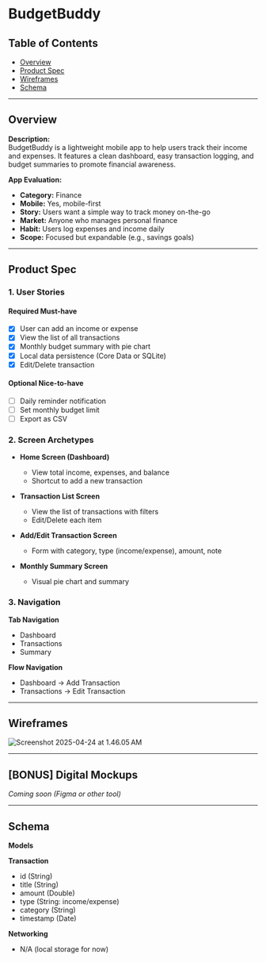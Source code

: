 # BudgetBuddy

## Table of Contents
- [Overview](#overview)
- [Product Spec](#product-spec)
- [Wireframes](#wireframes)
- [Schema](#schema)

---

## Overview

**Description:**  
BudgetBuddy is a lightweight mobile app to help users track their income and expenses. It features a clean dashboard, easy transaction logging, and budget summaries to promote financial awareness.

**App Evaluation:**
- **Category:** Finance
- **Mobile:** Yes, mobile-first
- **Story:** Users want a simple way to track money on-the-go
- **Market:** Anyone who manages personal finance
- **Habit:** Users log expenses and income daily
- **Scope:** Focused but expandable (e.g., savings goals)

---

## Product Spec

### 1. User Stories

#### Required Must-have
- [x] User can add an income or expense
- [x] View the list of all transactions
- [x] Monthly budget summary with pie chart
- [x] Local data persistence (Core Data or SQLite)
- [x] Edit/Delete transaction

#### Optional Nice-to-have
- [ ] Daily reminder notification
- [ ] Set monthly budget limit
- [ ] Export as CSV

### 2. Screen Archetypes

- **Home Screen (Dashboard)**
  - View total income, expenses, and balance
  - Shortcut to add a new transaction

- **Transaction List Screen**
  - View the list of transactions with filters
  - Edit/Delete each item

- **Add/Edit Transaction Screen**
  - Form with category, type (income/expense), amount, note

- **Monthly Summary Screen**
  - Visual pie chart and summary

### 3. Navigation

**Tab Navigation**
- Dashboard
- Transactions
- Summary

**Flow Navigation**
- Dashboard → Add Transaction
- Transactions → Edit Transaction

---

## Wireframes

![Screenshot 2025-04-24 at 1.46.05 AM](https://hackmd.io/_uploads/Hk1KlIvyxx.png)

---

## [BONUS] Digital Mockups

_Coming soon (Figma or other tool)_

---

## Schema

**Models**

**Transaction**
- id (String)
- title (String)
- amount (Double)
- type (String: income/expense)
- category (String)
- timestamp (Date)

**Networking**
- N/A (local storage for now)
